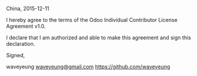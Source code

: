 China, 2015-12-11

I hereby agree to the terms of the Odoo Individual Contributor License
Agreement v1.0.

I declare that I am authorized and able to make this agreement and sign this
declaration.

Signed,

waveyeung waveyeung@gmail.com https://github.com/waveyeung
